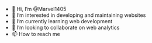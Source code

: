 - 👋 Hi, I’m @Marvel1405
- 👀 I’m interested in developing and maintaining websites
- 🌱 I’m currently learning web development 
- 💞️ I’m looking to collaborate on web analytics 
- 📫 How to reach me 

<!---
Marvel1405/Marvel1405 is a ✨ special ✨ repository because its `README.md` (this file) appears on your GitHub profile.
You can click the Preview link to take a look at your changes.
--->
